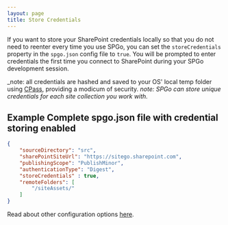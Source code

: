 ```yaml
---
layout: page
title: Store Credentials
---
```

If you want to store your SharePoint credentials locally so that you do not need to reenter every time you use SPGo, you can set the `storeCredentials` property in the `spgo.json` config file to `true`. You will be prompted to enter credentials the first time you connect to SharePoint during your SPGo development session. 

_note: all credentials are hashed and saved to your OS' local temp folder using [CPass](https://www.npmjs.com/package/cpass), providing a modicum of security.
_note: SPGo can store unique credentials for each site collection you work with._

## Example Complete spgo.json file with credential storing enabled
``` json
{
    "sourceDirectory": "src",
    "sharePointSiteUrl": "https://sitego.sharepoint.com",
    "publishingScope": "PublishMinor",
    "authenticationType": "Digest",
    "storeCredentials" : true,
    "remoteFolders": [
        "/siteAssets/"
    ]
}
```
Read about other configuration options [here](/spgo/general/config-options).